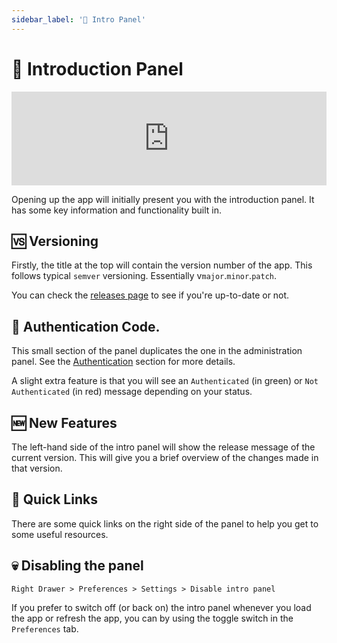```yaml
---
sidebar_label: '👋 Intro Panel'
---
```


# 👋 Introduction Panel

<iframe width="100%" class="h-96" src="https://www.youtube.com/embed/25lAt4JxVVM" title="YouTube video player" frameborder="0" allow="accelerometer; autoplay; clipboard-write; encrypted-media; gyroscope; picture-in-picture" allowfullscreen></iframe>

Opening up the app will initially present you with the introduction panel. It has some key information and functionality built in.

## 🆚 Versioning 
Firstly, the title at the top will contain the version number of the app. This follows typical `semver` versioning. Essentially v`major`.`minor`.`patch`.

You can check the [releases page](/releases) to see if you're up-to-date or not.

## 🔐 Authentication Code. 

This small section of the panel duplicates the one in the administration panel. See the [Authentication](/docs/Features/authentication) section for more details. 

A slight extra feature is that you will see an `Authenticated` (in green) or `Not Authenticated` (in red) message depending on your status.
## 🆕 New Features

The left-hand side of the intro panel will show the release message of the current version. This will give you a brief overview of the changes made in that version.

## 🔗 Quick Links

There are some quick links on the right side of the panel to help you get to some useful resources.


## 💀 Disabling the panel

`Right Drawer > Preferences > Settings > Disable intro panel`

If you prefer to switch off (or back on) the intro panel whenever you load the app or refresh the app, you can by using the toggle switch in the `Preferences` tab.


